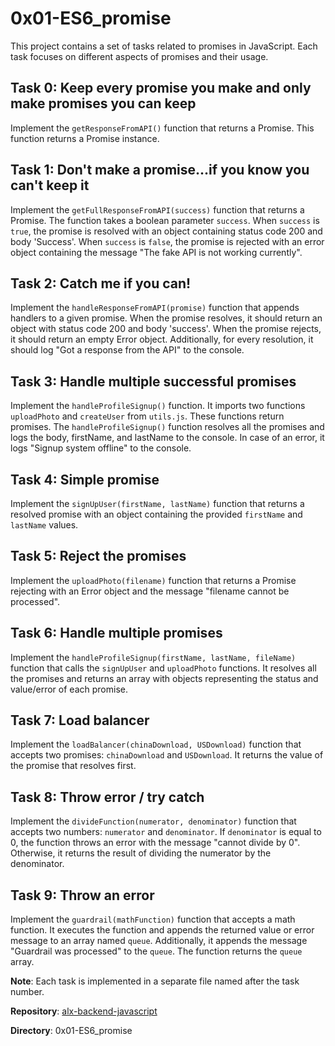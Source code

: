 # 0x01-ES6_promise

This project contains a set of tasks related to promises in JavaScript. Each task focuses on different aspects of promises and their usage.

## Task 0: Keep every promise you make and only make promises you can keep

Implement the `getResponseFromAPI()` function that returns a Promise. This function returns a Promise instance.

## Task 1: Don't make a promise...if you know you can't keep it

Implement the `getFullResponseFromAPI(success)` function that returns a Promise. The function takes a boolean parameter `success`. When `success` is `true`, the promise is resolved with an object containing status code 200 and body 'Success'. When `success` is `false`, the promise is rejected with an error object containing the message "The fake API is not working currently".

## Task 2: Catch me if you can!

Implement the `handleResponseFromAPI(promise)` function that appends handlers to a given promise. When the promise resolves, it should return an object with status code 200 and body 'success'. When the promise rejects, it should return an empty Error object. Additionally, for every resolution, it should log "Got a response from the API" to the console.

## Task 3: Handle multiple successful promises

Implement the `handleProfileSignup()` function. It imports two functions `uploadPhoto` and `createUser` from `utils.js`. These functions return promises. The `handleProfileSignup()` function resolves all the promises and logs the body, firstName, and lastName to the console. In case of an error, it logs "Signup system offline" to the console.

## Task 4: Simple promise

Implement the `signUpUser(firstName, lastName)` function that returns a resolved promise with an object containing the provided `firstName` and `lastName` values.

## Task 5: Reject the promises

Implement the `uploadPhoto(filename)` function that returns a Promise rejecting with an Error object and the message "filename cannot be processed".

## Task 6: Handle multiple promises

Implement the `handleProfileSignup(firstName, lastName, fileName)` function that calls the `signUpUser` and `uploadPhoto` functions. It resolves all the promises and returns an array with objects representing the status and value/error of each promise.

## Task 7: Load balancer

Implement the `loadBalancer(chinaDownload, USDownload)` function that accepts two promises: `chinaDownload` and `USDownload`. It returns the value of the promise that resolves first.

## Task 8: Throw error / try catch

Implement the `divideFunction(numerator, denominator)` function that accepts two numbers: `numerator` and `denominator`. If `denominator` is equal to 0, the function throws an error with the message "cannot divide by 0". Otherwise, it returns the result of dividing the numerator by the denominator.

## Task 9: Throw an error

Implement the `guardrail(mathFunction)` function that accepts a math function. It executes the function and appends the returned value or error message to an array named `queue`. Additionally, it appends the message "Guardrail was processed" to the `queue`. The function returns the `queue` array.

**Note**: Each task is implemented in a separate file named after the task number.

**Repository**: [alx-backend-javascript](https://github.com/Markson17/alx-backend-javascript)

**Directory**: 0x01-ES6_promise
